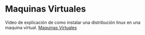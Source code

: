 # Maquinas Virtuales
Video de explicación de como instalar una distribución linux en una maquina virtual. 
[Maquinas Virtuales](https://youtu.be/Kq6oM_9F_t8)